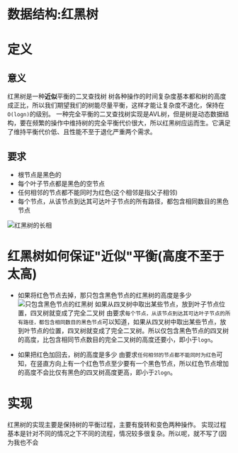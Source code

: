 # 数据结构:红黑树

# 定义
## 意义
红黑树是一种**近似**平衡的二叉查找树
树各种操作的时间复杂度基本都和树的高度成正比，所以我们期望我们的树能尽量平衡，这样才能让复杂度不退化，保持在`O(logn)`的级别。
一种完全平衡的二叉查找树实现是AVL树，但是树是动态数据结构，要在频繁的操作中维持树的完全平衡代价很大，所以红黑树应运而生。它满足了维持平衡代价低、且性能不至于退化严重两个需求。

## 要求
* 根节点是黑色的
* 每个叶子节点都是黑色的空节点
* 任何相邻的节点都不能同时为红色(这个相邻是指父子相邻)
* 每个节点，从该节点到达其可达叶子节点的所有路径，都包含相同数目的黑色节点

![红黑树的长相](https://qiao1994.github.io/images/pasted-9.png)

# 红黑树如何保证"近似"平衡(高度不至于太高)
* 如果将红色节点去掉，那只包含黑色节点的红黑树的高度是多少
![只包含黑色节点的红黑树](https://qiao1994.github.io/images/pasted-10.png)
如果从四叉树中取出某些节点，放到叶子节点位置，四叉树就变成了完全二叉树
由要求`每个节点，从该节点到达其可达叶子节点的所有路径，都包含相同数目的黑色节点`可以知道，如果从四叉树中取出某些节点，放到叶节点的位置，四叉树就变成了完全二叉树。所以仅包含黑色节点的四叉树的高度，比包含相同节点数目的完全二叉树的高度还要小，即小于`logn`。

* 如果把红色加回去，树的高度是多少
由要求`任何相邻的节点都不能同时为红色`可知，在竖直方向上有一个红色节点至少要有一个黑色节点，所以红色节点增加的高度不会比仅有黑色的四叉树高度更高，即小于`2logn`。

# 实现
红黑树的实现主要是保持树的平衡过程，主要有旋转和变色两种操作。
实现过程基本是针对不同的情况之下不同的流程，情况较多很复杂。所以呢，就不写了(因为我也不会
